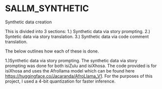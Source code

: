 # SALLM_SYNTHETIC
Synthetic data creation

This is divided into 3 sections:
1.) Synthetic data via story prompting.
2.) Syntetic data via story translation.
3.) Synthetic data via code comment translation.

The below outlines how each of these is done.

1.)Synthetic data via story prompting.
The synthetic data via story prompting was done for both isiZulu and isiXhosa. The code provided is for isiXhosa and uses the Afrollama model which can be found here https://huggingface.co/Jacaranda/AfroLlama_V1.  For the purposes of this project, I used a 4-bit quantization for faster inference.
